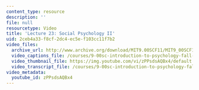 ```yaml
---
content_type: resource
description: ''
file: null
resourcetype: Video
title: 'Lecture 23: Social Psychology II'
uid: 2ceb4a33-f8cf-2dc4-ec5e-f103cc11f7b2
video_files:
  archive_url: http://www.archive.org/download/MIT9.00SCF11/MIT9_00SCF11_lec23_300k.mp4
  video_captions_file: /courses/9-00sc-introduction-to-psychology-fall-2011/975a6b691d3b5134ae923a4736c2613e_zPPsdsAQBx4.vtt
  video_thumbnail_file: https://img.youtube.com/vi/zPPsdsAQBx4/default.jpg
  video_transcript_file: /courses/9-00sc-introduction-to-psychology-fall-2011/d92d74e7409e7873fa18f1614609a7c9_zPPsdsAQBx4.pdf
video_metadata:
  youtube_id: zPPsdsAQBx4
---
```

